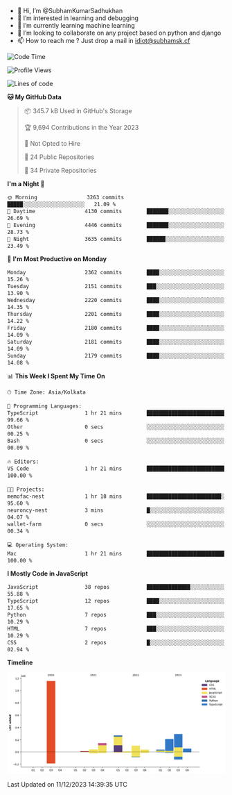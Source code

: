 - 👋 Hi, I’m @SubhamKumarSadhukhan
- 👀 I’m interested in learning and debugging
- 🌱 I’m currently learning machine learning
- 💞️ I’m looking to collaborate on any project based on python and django
- 📫 How to reach me ?
      Just drop a mail in idiot@subhamsk.cf

<!---
SubhamKumarSadhukhan/SubhamKumarSadhukhan is a ✨ special ✨ repository because its `README.md` (this file) appears on your GitHub profile.
You can click the Preview link to take a look at your changes.
--->


<!--START_SECTION:waka-->
![Code Time](http://img.shields.io/badge/Code%20Time-1%2C760%20hrs%2038%20mins-blue)

![Profile Views](http://img.shields.io/badge/Profile%20Views-0-blue)

![Lines of code](https://img.shields.io/badge/From%20Hello%20World%20I%27ve%20Written-2.4%20million%20lines%20of%20code-blue)

**🐱 My GitHub Data** 

> 📦 345.7 kB Used in GitHub's Storage 
 > 
> 🏆 9,694 Contributions in the Year 2023
 > 
> 🚫 Not Opted to Hire
 > 
> 📜 24 Public Repositories 
 > 
> 🔑 34 Private Repositories 
 > 
**I'm a Night 🦉** 

```text
🌞 Morning                3263 commits        █████░░░░░░░░░░░░░░░░░░░░   21.09 % 
🌆 Daytime                4130 commits        ███████░░░░░░░░░░░░░░░░░░   26.69 % 
🌃 Evening                4446 commits        ███████░░░░░░░░░░░░░░░░░░   28.73 % 
🌙 Night                  3635 commits        ██████░░░░░░░░░░░░░░░░░░░   23.49 % 
```
📅 **I'm Most Productive on Monday** 

```text
Monday                   2362 commits        ████░░░░░░░░░░░░░░░░░░░░░   15.26 % 
Tuesday                  2151 commits        ███░░░░░░░░░░░░░░░░░░░░░░   13.90 % 
Wednesday                2220 commits        ████░░░░░░░░░░░░░░░░░░░░░   14.35 % 
Thursday                 2201 commits        ████░░░░░░░░░░░░░░░░░░░░░   14.22 % 
Friday                   2180 commits        ████░░░░░░░░░░░░░░░░░░░░░   14.09 % 
Saturday                 2181 commits        ████░░░░░░░░░░░░░░░░░░░░░   14.09 % 
Sunday                   2179 commits        ████░░░░░░░░░░░░░░░░░░░░░   14.08 % 
```


📊 **This Week I Spent My Time On** 

```text
🕑︎ Time Zone: Asia/Kolkata

💬 Programming Languages: 
TypeScript               1 hr 21 mins        █████████████████████████   99.66 % 
Other                    0 secs              ░░░░░░░░░░░░░░░░░░░░░░░░░   00.25 % 
Bash                     0 secs              ░░░░░░░░░░░░░░░░░░░░░░░░░   00.09 % 

🔥 Editors: 
VS Code                  1 hr 21 mins        █████████████████████████   100.00 % 

🐱‍💻 Projects: 
memofac-nest             1 hr 18 mins        ████████████████████████░   95.60 % 
neuroncy-nest            3 mins              █░░░░░░░░░░░░░░░░░░░░░░░░   04.07 % 
wallet-farm              0 secs              ░░░░░░░░░░░░░░░░░░░░░░░░░   00.34 % 

💻 Operating System: 
Mac                      1 hr 21 mins        █████████████████████████   100.00 % 
```

**I Mostly Code in JavaScript** 

```text
JavaScript               38 repos            ██████████████░░░░░░░░░░░   55.88 % 
TypeScript               12 repos            ████░░░░░░░░░░░░░░░░░░░░░   17.65 % 
Python                   7 repos             ███░░░░░░░░░░░░░░░░░░░░░░   10.29 % 
HTML                     7 repos             ███░░░░░░░░░░░░░░░░░░░░░░   10.29 % 
CSS                      2 repos             █░░░░░░░░░░░░░░░░░░░░░░░░   02.94 % 
```



**Timeline**

![Lines of Code chart](https://raw.githubusercontent.com/SubhamKumarSadhukhan/SubhamKumarSadhukhan/main/assets/bar_graph.png)


 Last Updated on 11/12/2023 14:39:35 UTC
<!--END_SECTION:waka-->
